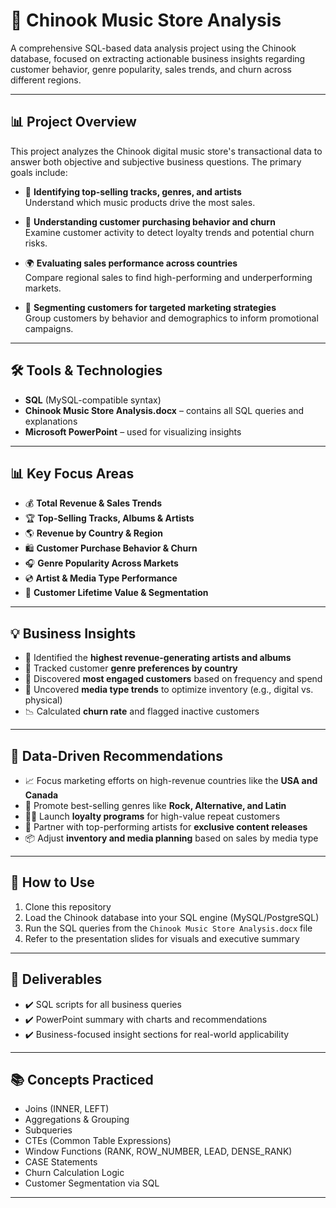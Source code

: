 # 🎵 Chinook Music Store Analysis

A comprehensive SQL-based data analysis project using the Chinook database, focused on extracting actionable business insights regarding customer behavior, genre popularity, sales trends, and churn across different regions.

---

## 📊 Project Overview

This project analyzes the Chinook digital music store's transactional data to answer both objective and subjective business questions. The primary goals include:

- 🎼 **Identifying top-selling tracks, genres, and artists**  
  Understand which music products drive the most sales.

- 👥 **Understanding customer purchasing behavior and churn**  
  Examine customer activity to detect loyalty trends and potential churn risks.

- 🌍 **Evaluating sales performance across countries**  
  Compare regional sales to find high-performing and underperforming markets.

- 🎯 **Segmenting customers for targeted marketing strategies**  
  Group customers by behavior and demographics to inform promotional campaigns.

---
## 🛠️ Tools & Technologies

- **SQL** (MySQL-compatible syntax)
- **Chinook Music Store Analysis.docx** – contains all SQL queries and explanations
- **Microsoft PowerPoint** – used for visualizing insights

---
## 📊 Key Focus Areas

- 💰 **Total Revenue & Sales Trends**
- 🏆 **Top-Selling Tracks, Albums & Artists**
- 🌎 **Revenue by Country & Region**
- 🛍 **Customer Purchase Behavior & Churn**
- 🎧 **Genre Popularity Across Markets**
- 💿 **Artist & Media Type Performance**
- 🧠 **Customer Lifetime Value & Segmentation**

---

## 💡 Business Insights

- 🎤 Identified the **highest revenue-generating artists and albums**
- 📍 Tracked customer **genre preferences by country**
- 👤 Discovered **most engaged customers** based on frequency and spend
- 💽 Uncovered **media type trends** to optimize inventory (e.g., digital vs. physical)
- 📉 Calculated **churn rate** and flagged inactive customers

---

## 📌 Data-Driven Recommendations

- 📈 Focus marketing efforts on high-revenue countries like the **USA and Canada**
- 🎸 Promote best-selling genres like **Rock, Alternative, and Latin**
- 🧍‍♂️ Launch **loyalty programs** for high-value repeat customers
- 🤝 Partner with top-performing artists for **exclusive content releases**
- 📦 Adjust **inventory and media planning** based on sales by media type

---

## 🔧 How to Use

1. Clone this repository
2. Load the Chinook database into your SQL engine (MySQL/PostgreSQL)
3. Run the SQL queries from the `Chinook Music Store Analysis.docx` file
4. Refer to the presentation slides for visuals and executive summary

---

## 📁 Deliverables

- ✔️ SQL scripts for all business queries
- ✔️ PowerPoint summary with charts and recommendations
- ✔️ Business-focused insight sections for real-world applicability

---

## 📚 Concepts Practiced

- Joins (INNER, LEFT)
- Aggregations & Grouping
- Subqueries
- CTEs (Common Table Expressions)
- Window Functions (RANK, ROW_NUMBER, LEAD, DENSE_RANK)
- CASE Statements
- Churn Calculation Logic
- Customer Segmentation via SQL

---
